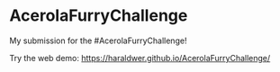 # AcerolaFurryChallenge
My submission for the #AcerolaFurryChallenge!

Try the web demo: 
https://haraldwer.github.io/AcerolaFurryChallenge/

<html> 
  <div class="test">
    <head> 
      <script src="jquery.js"></script> 
      <script> 
      $(function(){
        $("#includedContent").load("https://haraldwer.github.io/AcerolaFurryChallenge/index.html"); 
      });
      </script> 
    </head> 
    <body> 
       <div id="includedContent"></div>
    </body> 
  </div>
</html>
